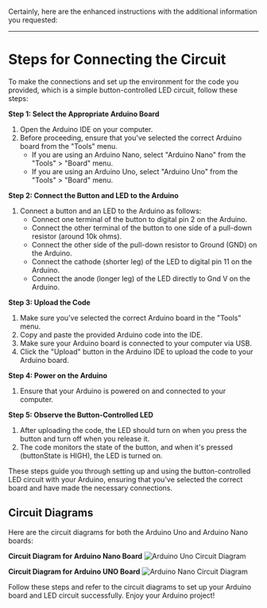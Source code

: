 Certainly, here are the enhanced instructions with the additional information you requested:

---

# Steps for Connecting the Circuit

To make the connections and set up the environment for the code you provided, which is a simple button-controlled LED circuit, follow these steps:

**Step 1: Select the Appropriate Arduino Board**

1. Open the Arduino IDE on your computer.
2. Before proceeding, ensure that you've selected the correct Arduino board from the "Tools" menu.
   - If you are using an Arduino Nano, select "Arduino Nano" from the "Tools" > "Board" menu.
   - If you are using an Arduino Uno, select "Arduino Uno" from the "Tools" > "Board" menu.

**Step 2: Connect the Button and LED to the Arduino**

1. Connect a button and an LED to the Arduino as follows:
   - Connect one terminal of the button to digital pin 2 on the Arduino.
   - Connect the other terminal of the button to one side of a pull-down resistor (around 10k ohms).
   - Connect the other side of the pull-down resistor to Ground (GND) on the Arduino.
   - Connect the cathode (shorter leg) of the LED to digital pin 11 on the Arduino.
   - Connect the anode (longer leg) of the LED directly to Gnd V on the Arduino.

**Step 3: Upload the Code**

1. Make sure you've selected the correct Arduino board in the "Tools" menu.
2. Copy and paste the provided Arduino code into the IDE.
3. Make sure your Arduino board is connected to your computer via USB.
4. Click the "Upload" button in the Arduino IDE to upload the code to your Arduino board.

**Step 4: Power on the Arduino**

1. Ensure that your Arduino is powered on and connected to your computer.

**Step 5: Observe the Button-Controlled LED**

1. After uploading the code, the LED should turn on when you press the button and turn off when you release it.
2. The code monitors the state of the button, and when it's pressed (buttonState is HIGH), the LED is turned on.

These steps guide you through setting up and using the button-controlled LED circuit with your Arduino, ensuring that you've selected the correct board and have made the necessary connections.

## Circuit Diagrams

Here are the circuit diagrams for both the Arduino Uno and Arduino Nano boards:

**Circuit Diagram for Arduino Nano Board**
![Arduino Uno Circuit Diagram](https://github.com/Adarsh-dhananjaya-k/arduino_workshop_TB/assets/76220527/ba3be11e-b171-4726-863d-ad31979ca85f)

**Circuit Diagram for Arduino UNO Board**
![Arduino Nano Circuit Diagram](https://github.com/Adarsh-dhananjaya-k/arduino_workshop_TB/assets/76220527/d0c01c88-eb43-4002-870f-e10360c3ff02)

Follow these steps and refer to the circuit diagrams to set up your Arduino board and LED circuit successfully. Enjoy your Arduino project!
